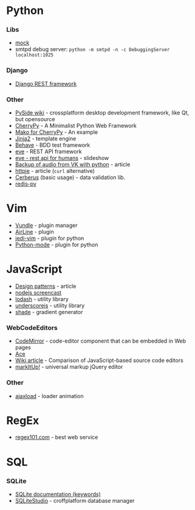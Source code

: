 # Python
### Libs
- [mock](https://docs.python.org/3.3/library/unittest.mock.html)
- smtpd debug server: `python -m smtpd -n -c DebuggingServer localhost:1025`

### Django
- [Django REST framework](http://www.django-rest-framework.org/)

### Other
- [PySide wiki](http://wiki.qt.io/Category:LanguageBindings::PySide) - crossplatform desktop development framework, 
  like Qt, but opensource
- [CherryPy](http://www.cherrypy.org/) - A Minimalist Python Web Framework
- [Mako for CherryPy](http://tools.cherrypy.org/wiki/Mako) - An example
- [Jinja2](http://jinja.pocoo.org/) - template engine  
- [Behave](https://github.com/behave/behave) - BDD test framework
- [eve](http://python-eve.org/) - REST API framework
- [eve - rest api for humans](https://speakerdeck.com/nicola/eve-rest-api-for-humans) - slideshow
- [Backup of audio from VK with python](http://habrahabr.ru/post/247987/) - article
- [httpie](http://radek.io/2015/10/20/httpie/) - article (`curl` alternative)
- [Cerberus](http://docs.python-cerberus.org/en/stable/usage.html#basic-usage) (basic usage) -  data validation lib.
- [redis-py](https://github.com/andymccurdy/redis-py#redis-py)

# Vim
- [Vundle](https://github.com/VundleVim/Vundle.vim) - plugin manager
- [AirLine](https://github.com/bling/vim-airline) - plugin
- [jedi-vim](https://github.com/davidhalter/jedi-vim) - plugin for python
- [Python-mode](https://github.com/klen/python-mode) - plugin for python

# JavaScript
- [Design patterns](http://www.dofactory.com/javascript/design-patterns) - article
- [nodejs screencast](http://learn.javascript.ru/nodejs-screencast)
- [lodash](https://lodash.com/) - utility library 
- [underscorejs](http://underscorejs.org/) - utility library
- [shade](http://jxnblk.com/shade/) - gradient generator

### WebCodeEditors
- [CodeMirror](http://codemirror.net/doc/manual.html) - code-editor component that can be embedded in Web pages
- [Ace](https://ace.c9.io/#nav=about) 
- [Wiki article](https://en.wikipedia.org/wiki/Comparison_of_JavaScript-based_source_code_editors) - 
  Comparison of JavaScript-based source code editors
- [markItUp!](http://markitup.jaysalvat.com/home/) - universal markup jQuery editor

### Other
- [ajaxload](http://ajaxload.info/) - loader animation

# RegEx
- [regex101.com](https://regex101.com/) - best web service

# SQL
### SQLite
- [SQLite documentation (keywords)](http://www.sqlite.org/lang.html)
- [SQLiteStudio](http://sqlitestudio.pl/) - croffplatform database manager
